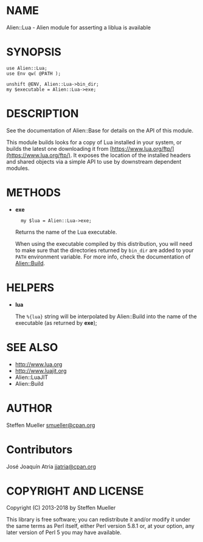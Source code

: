 # NAME

Alien::Lua - Alien module for asserting a liblua is available

# SYNOPSIS

    use Alien::Lua;
    use Env qw( @PATH );

    unshift @ENV, Alien::Lua->bin_dir;
    my $executable = Alien::Lua->exe;

# DESCRIPTION

See the documentation of Alien::Base for details on the API of this module.

This module builds looks for a copy of Lua installed in your system, or
builds the latest one downloading it from [https://www.lua.org/ftp/](https://www.lua.org/ftp/).
It exposes the location of the installed headers and shared objects via a simple API to use by downstream dependent modules.

# METHODS

- **exe**

        my $lua = Alien::Lua->exe;

    Returns the name of the Lua executable.

    When using the executable compiled by this distribution, you
    will need to make sure that the directories returned by `bin_dir` are added
    to your `PATH` environment variable. For more info, check the documentation
    of [Alien::Build](https://metacpan.org/pod/Alien::Build).

# HELPERS

- **lua**

    The `%{lua}` string will be interpolated by Alien::Build into the name
    of the executable (as returned by **exe**);

# SEE ALSO

- http://www.lua.org
- http://www.luajit.org
- Alien::LuaJIT
- Alien::Build

# AUTHOR

Steffen Mueller <smueller@cpan.org>

# Contributors

José Joaquín Atria <jjatria@cpan.org>

# COPYRIGHT AND LICENSE

Copyright (C) 2013-2018 by Steffen Mueller

This library is free software; you can redistribute it and/or modify it under the same terms as Perl itself, either Perl version 5.8.1 or, at your option, any later version of Perl 5 you may have available.
